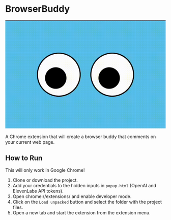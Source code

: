 # BrowserBuddy

![BrowserBuddy](demo.gif)

A Chrome extension that will create a browser buddy that comments on your current web page.

## How to Run

This will only work in Google Chrome!

1. Clone or download the project.
2. Add your credentials to the hidden inputs in `popup.html` (OpenAI and ElevenLabs API tokens).
3. Open chrome://extensions/ and enable developer mode.
4. Click on the `Load unpacked` button and select the folder with the project files.
5. Open a new tab and start the extension from the extension menu.
